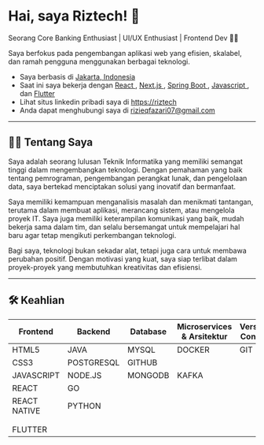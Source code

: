 <html lang="en">
 <head>
  <meta charset="utf-8"/>
  <meta content="width=device-width, initial-scale=1" name="viewport"/>
   <!-- Right Content -->
    <h1 class="text-[#c9d1d9] font-bold text-[18px] mb-2">
     Hai, saya Riztech!
     <span class="inline-block">
      👋
     </span>
    </h1>
    <p class="text-[#8b949e] text-[11px] mb-3">
     Seorang  Core Banking Enthusiast | UI/UX Enthusiast | Frontend Dev
     <span class="text-[#f0a500]">
      🧑‍💻
     </span>
    </p>
    <p class="mb-3">
     Saya berfokus pada pengembangan aplikasi web yang efisien, skalabel, dan ramah pengguna menggunakan berbagai teknologi.
    </p>
    <ul class="list-disc list-inside space-y-1 mb-4 text-[13px]">
     <li>
      <i class="fas fa-circle text-[#3fb68b] text-[8px] mr-1">
      </i>
      Saya berbasis di
      <a class="text-[#58a6ff] underline" href="#">
       Jakarta, Indonesia
      </a>
     </li>
     <li>
      <i class="fas fa-satellite-dish text-[#3fb68b] text-[8px] mr-1">
      </i>
      Saat ini saya bekerja dengan
      <a class="text-[#58a6ff] underline" href="#">
       React
      </a>
      ,
      <a class="text-[#58a6ff] underline" href="#">
       Next.js
      </a>
      ,
      <a class="text-[#58a6ff] underline" href="#">
       Spring Boot
      </a>
      ,
      <a class="text-[#58a6ff] underline" href="#">
       Javascript
      </a>
      , dan
      <a class="text-[#58a6ff] underline" href="#">
       Flutter
      </a>
     </li>
     <li>
      <i class="fas fa-desktop text-[#3fb68b] text-[8px] mr-1">
      </i>
       Lihat situs linkedin pribadi saya di
      <a class="text-[#58a6ff] underline" href="https://www.linkedin.com/in/rizieq-fazari-616140343/" target="_blank">
      https://riztech
      </a>
     </li>
     <li>
      <i class="fas fa-envelope text-[#3fb68b] text-[8px] mr-1">
      </i>
      Anda dapat menghubungi saya di
      <a class="text-[#58a6ff] underline" href="mailto:rizieqfazari07@gmail.com">
       rizieqfazari07@gmail.com
      </a>
     </li>
    </ul>
    <hr class="border-[#30363d] mb-3"/>
    <section class="mb-4">
     <h2 class="font-semibold text-[#c9d1d9] mb-2 flex items-center gap-2">
      <span>
       🧑‍💻
      </span>
      <span>
       Tentang Saya
      </span>
     </h2>
     <p class="text-[13px]">
    Saya adalah seorang lulusan Teknik Informatika yang memiliki semangat tinggi dalam
mengembangkan teknologi. Dengan pemahaman yang baik tentang pemrograman,
pengembangan perangkat lunak, dan pengelolaan data, saya bertekad menciptakan
solusi yang inovatif dan bermanfaat.
     </p>
     <p class="text-[13px]">
Saya memiliki kemampuan menganalisis masalah dan menikmati tantangan, terutama
dalam membuat aplikasi, merancang sistem, atau mengelola proyek IT. Saya juga
memiliki keterampilan komunikasi yang baik, mudah bekerja sama dalam tim, dan
selalu bersemangat untuk mempelajari hal baru agar tetap mengikuti perkembangan
teknologi.
     </p>
     <p class="text-[13px]">
Bagi saya, teknologi bukan sekadar alat, tetapi juga cara untuk membawa perubahan
positif. Dengan motivasi yang kuat, saya siap terlibat dalam proyek-proyek yang
membutuhkan kreativitas dan efisiensi.
     </p>
    </section>
    <hr class="border-[#30363d] mb-3"/>
    <section>
     <h2 class="font-semibold text-[#c9d1d9] mb-2 flex items-center gap-2">
      <span>
       🛠️
      </span>
      <span>
       Keahlian
      </span>
     </h2>
     <table class="w-full border border-[#30363d] text-[11px] text-[#8b949e] table-fixed">
      <thead>
       <tr class="border-b border-[#30363d]">
        <th class="border-r border-[#30363d] py-1 px-2 bg-[#0d1117] text-[#8b949e] font-normal">
         Frontend
        </th>
        <th class="border-r border-[#30363d] py-1 px-2 bg-[#0d1117] text-[#8b949e] font-normal">
         Backend
        </th>
        <th class="border-r border-[#30363d] py-1 px-2 bg-[#0d1117] text-[#8b949e] font-normal">
         Database
        </th>
        <th class="border-r border-[#30363d] py-1 px-2 bg-[#0d1117] text-[#8b949e] font-normal">
         Microservices &amp; Arsitektur
        </th>
        <th class="py-1 px-2 bg-[#0d1117] text-[#8b949e] font-normal">
         Version Control
        </th>
       </tr>
      </thead>
      <tbody>
       <tr class="border-b border-[#30363d]">
        <td class="border-r border-[#30363d] py-1 px-2">
         <span class="inline-flex items-center gap-1 bg-[#f06529] text-white text-[9px] font-semibold rounded px-1.5 py-[1px]">
          <i class="fab fa-html5">
          </i>
          HTML5
         </span>
        </td>
        <td class="border-r border-[#30363d] py-1 px-2">
         <span class="inline-flex items-center gap-1 bg-[#f0db4f] text-black text-[9px] font-semibold rounded px-1.5 py-[1px]">
          JAVA
         </span>
        </td>
        <td class="border-r border-[#30363d] py-1 px-2">
         <span class="inline-flex items-center gap-1 bg-[#4479a1] text-white text-[9px] font-semibold rounded px-1.5 py-[1px]">
          MYSQL
         </span>
        </td>
        <td class="border-r border-[#30363d] py-1 px-2">
         <span class="inline-flex items-center gap-1 bg-[#0db7ed] text-white text-[9px] font-semibold rounded px-1.5 py-[1px]">
          DOCKER
         </span>
        </td>
        <td class="py-1 px-2">
         <span class="inline-flex items-center gap-1 bg-[#f05032] text-white text-[9px] font-semibold rounded px-1.5 py-[1px]">
          GIT
         </span>
        </td>
       </tr>
       <tr class="border-b border-[#30363d]">
        <td class="border-r border-[#30363d] py-1 px-2">
         <span class="inline-flex items-center gap-1 bg-[#264de4] text-white text-[9px] font-semibold rounded px-1.5 py-[1px]">
          CSS3
         </span>
        </td>
        <td class="border-r border-[#30363d] py-1 px-2">
         <span class="inline-flex items-center gap-1 bg-[#336791] text-white text-[9px] font-semibold rounded px-1.5 py-[1px]">
          POSTGRESQL
         </span>
        </td>
        <td class="py-1 px-2">
         <span class="inline-flex items-center gap-1 bg-[#222222] text-white text-[9px] font-semibold rounded px-1.5 py-[1px]">
          <i class="fab fa-github">
          </i>
          GITHUB
         </span>
        </td>
       </tr>
       <tr class="border-b border-[#30363d]">
        <td class="border-r border-[#30363d] py-1 px-2">
         <span class="inline-flex items-center gap-1 bg-[#f7df1e] text-black text-[9px] font-semibold rounded px-1.5 py-[1px]">
          JAVASCRIPT
         </span>
        </td>
        <td class="border-r border-[#30363d] py-1 px-2">
         <span class="inline-flex items-center gap-1 bg-[#3c873a] text-white text-[9px] font-semibold rounded px-1.5 py-[1px]">
          NODE.JS
         </span>
        </td>
        <td class="border-r border-[#30363d] py-1 px-2">
         <span class="inline-flex items-center gap-1 bg-[#4db33d] text-white text-[9px] font-semibold rounded px-1.5 py-[1px]">
          MONGODB
         </span>
        </td>
        <td class="border-r border-[#30363d] py-1 px-2">
         <span class="inline-flex items-center gap-1 bg-[#6e6e6e] text-white text-[9px] font-semibold rounded px-1.5 py-[1px]">
          KAFKA
         </span>
        </td>
        <td class="py-1 px-2">
        </td>
       </tr>
       <tr class="border-b border-[#30363d]">
        <td class="border-r border-[#30363d] py-1 px-2">
         <span class="inline-flex items-center gap-1 bg-[#61dafb] text-black text-[9px] font-semibold rounded px-1.5 py-[1px]">
          <i class="fab fa-react">
          </i>
          REACT
         </span>
        </td>
        <td class="border-r border-[#30363d] py-1 px-2">
         <span class="inline-flex items-center gap-1 bg-[#00add8] text-white text-[9px] font-semibold rounded px-1.5 py-[1px]">
          GO
         </span>
        </td>
        <td class="border-r border-[#30363d] py-1 px-2">
        </td>
        <td class="py-1 px-2">
        </td>
       </tr>
       <tr class="border-b border-[#30363d]">
        <td class="border-r border-[#30363d] py-1 px-2">
         <span class="inline-flex items-center gap-1 bg-[#20232a] text-white text-[9px] font-semibold rounded px-1.5 py-[1px]">
          REACT NATIVE
         </span>
        </td>
        <td class="border-r border-[#30363d] py-1 px-2">
         <span class="inline-flex items-center gap-1 bg-[#357a38] text-white text-[9px] font-semibold rounded px-1.5 py-[1px]">
          PYTHON
         </span>
        </td>
        <td class="border-r border-[#30363d] py-1 px-2">
        </td>
        <td class="border-r border-[#30363d] py-1 px-2">
        </td>
        <td class="py-1 px-2">
        </td>
       </tr>
       <tr class="border-b border-[#30363d]">
        <td class="border-r border-[#30363d] py-1 px-2">
        </td>
        <td class="border-r border-[#30363d] py-1 px-2">
        </td>
        <td class="border-r border-[#30363d] py-1 px-2">
        </td>
        <td class="py-1 px-2">
        </td>
       </tr>
       <tr class="border-b border-[#30363d]">
        <td class="border-r border-[#30363d] py-1 px-2">
        </td>
        <td class="border-r border-[#30363d] py-1 px-2">
        </td>
        <td class="border-r border-[#30363d] py-1 px-2">
        </td>
        <td class="py-1 px-2">
        </td>
       </tr>
       <tr>
        <td class="border-r border-[#30363d] py-1 px-2">
         <span class="inline-flex items-center gap-1 bg-[#02569b] text-white text-[9px] font-semibold rounded px-1.5 py-[1px]">
          FLUTTER
         </span>
        </td>
        <td class="border-r border-[#30363d] py-1 px-2">
        </td>
        <td class="border-r border-[#30363d] py-1 px-2">
        </td>
        <td class="border-r border-[#30363d] py-1 px-2">
        </td>
        <td class="py-1 px-2">
        </td>
       </tr>
      </tbody>
     </table>
    </section>
   </main>
  </div>
 </body>
</html>
